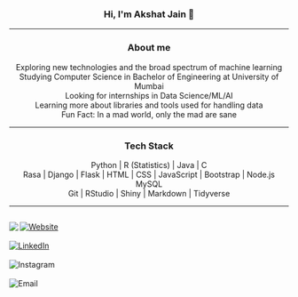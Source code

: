 <!-- <img src="https://komarev.com/ghpvc/?username=akshatt" alt="akshatt"/> --> 
<h3 align="center"> Hi, I'm Akshat Jain 👋 </h3>

------

<h3 align="center"> About me </h3>
<p align="center">Exploring new technologies and the broad spectrum of machine learning<br>Studying Computer Science in Bachelor of Engineering at University of Mumbai<br>Looking for internships in Data Science/ML/AI<br>Learning more about libraries and tools used for handling data<br>Fun Fact: In a mad world, only the mad are sane</p>

------

<h3 align="center"> Tech Stack </h3>
<p align="center">Python | R (Statistics) | Java | C <br>Rasa | Django | Flask | HTML | CSS | JavaScript | Bootstrap | Node.js <br>MySQL<br> Git | RStudio | Shiny | Markdown | Tidyverse<br> </p>  

------

<!-- <a><img align="left" src="https://github-readme-stats.vercel.app/api/top-langs/?username=akshatt&theme=algolia" /></a> -->
<p style="display:inline-block">
<a><img align="left" src="https://github-readme-stats.vercel.app/api?username=akshatt&count_private=true&show_icons=true&theme=algolia" /></a>
<a href="https://akshatt.github.io/"><img alt="Website" src="https://img.shields.io/badge/Website-akshatt.github.io-blue?style=flat-square&logo=google-chrome"></a><br><br>
<a href="https://linkedin.com/in/akshatjain31/"><img alt="LinkedIn" src="https://img.shields.io/badge/LinkedIn-Akshat%20Jain-blue?style=flat-square&logo=linkedin"></a><br><br>
<a href="https://www.instagram.com/_akshatjain/"><img alt="Instagram" align="left" src="https://img.shields.io/badge/Instagram-_akshatjain-blue?style=flat-square&logo=instagram"></a><br><br>
<a href="mailto:jain.akshat31@gmail.com"><img alt="Email" align="left" src="https://img.shields.io/badge/Email-jain.akshat31@gmail.com-blue?style=flat-square&logo=gmail"></a>
</p>


